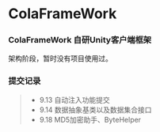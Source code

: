 # ColaFrameWork  

### ColaFrameWork 自研Unity客户端框架  
架构阶段，暂时没有项目使用过。  

### 提交记录  
>* 9.13 自动注入功能提交  
>* 9.14 数据抽象基类以及数据集合接口  
>* 9.18 MD5加密助手、ByteHelper  

